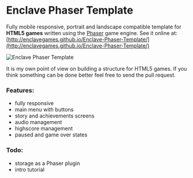 # Enclave Phaser Template

Fully mobile responsive, portrait and landscape compatible template for **HTML5 games** written using the [Phaser](http://phaser.io/) game engine. See it online at: [http://enclavegames.github.io/Enclave-Phaser-Template/](http://enclavegames.github.io/Enclave-Phaser-Template/)

![Enclave Phaser Template](https://enclavegames.github.io/Enclave-Phaser-Template/img/enclave-phaser-template.png)

It is my own point of view on building a structure for HTML5 games. If you think something can be done better feel free to send the pull request.

### Features:

- fully responsive
- main menu with buttons
- story and achievements screens
- audio management
- highscore management
- paused and game over states

### Todo:

- storage as a Phaser plugin
- intro tutorial